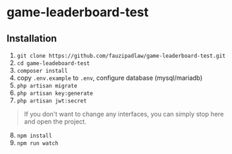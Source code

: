 # game-leaderboard-test

## Installation

1. `git clone https://github.com/fauzipadlaw/game-leaderboard-test.git`
2. `cd game-leadeboard-test`
3. `composer install`
4. copy `.env.example` to `.env`, configure database (mysql/mariadb)
5. `php artisan migrate`
6. `php artisan key:generate`
7. `php artisan jwt:secret`
> If you don't want to change any interfaces, you can simply stop here and open the project.
8. `npm install`
9. `npm run watch`
